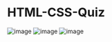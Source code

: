 # HTML-CSS-Quiz
![image](https://github.com/VERIFIED-git/HTML-CSS-Quiz/assets/123449884/a0901e4a-4fa4-4670-89c2-98492dd07ad2)
![image](https://github.com/VERIFIED-git/HTML-CSS-Quiz/assets/123449884/2998385d-d732-45f7-b874-147fb43badf9)
![image](https://github.com/VERIFIED-git/HTML-CSS-Quiz/assets/123449884/31bad85e-b6d0-4e00-ae31-a22167c87d6f)
